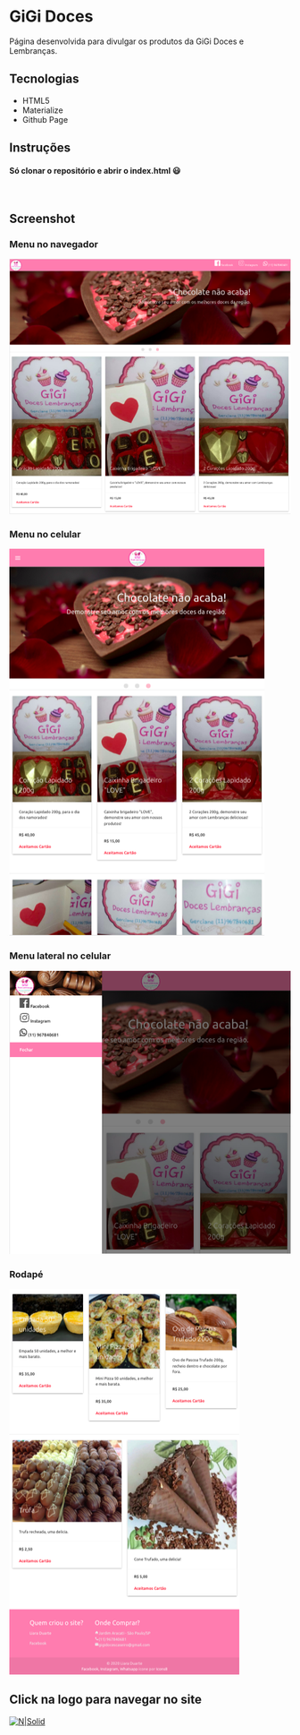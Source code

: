 # GiGi Doces
Página desenvolvida para divulgar os produtos da GiGi Doces e Lembranças.

## Tecnologias
  - HTML5
  - Materialize
  - Github Page

## Instruções
#### Só clonar o repositório e abrir o index.html :smiley:
&nbsp; 

## Screenshot
### Menu no navegador
![N|Solid](https://raw.githubusercontent.com/liara987/gigi-doces/master/images/screenshot/nav.png)

### Menu no celular
![N|Solid](https://raw.githubusercontent.com/liara987/gigi-doces/master/images/screenshot/nav-mobile.png)

### Menu lateral no celular
![N|Solid](https://raw.githubusercontent.com/liara987/gigi-doces/master/images/screenshot/side-nav-mobile.png)

### Rodapé
![N|Solid](https://raw.githubusercontent.com/liara987/gigi-doces/master/images/screenshot/footer-mobile.png)

## Click na logo para navegar no site
[![N|Solid](https://raw.githubusercontent.com/liara987/gigi-doces/master/images/icons/favicon.ico)](https://liara987.github.io/gigi-doces/)
